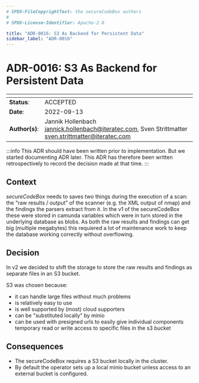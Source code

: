 ```yaml
---
# SPDX-FileCopyrightText: the secureCodeBox authors
#
# SPDX-License-Identifier: Apache-2.0

title: "ADR-0016: S3 As Backend for Persistent Data"
sidebar_label: "ADR-0016"
---
```


# ADR-0016: S3 As Backend for Persistent Data

| <!-- -->       | <!-- -->                                                                                               |
| -------------- | ------------------------------------------------------------------------------------------------------ |
| **Status**:    | ACCEPTED                                                                                               |
| **Date**:      | 2022-09-13                                                                                             |
| **Author(s)**: | Jannik Hollenbach [jannick.hollenbach@iteratec.com](mailto:jannick.hollenbach@iteratec.com), Sven Strittmatter [sven.strittmatter@iteratec.com](mailto:Sven.Strittmatter@iteratec.com) |

:::info
This ADR should have been written prior to implementation. But we started documenting ADR later. This ADR has therefore been written retrospectively to record the decision made at that time.
:::

## Context

_secureCodeBox_ needs to saves two things during the execution of a scan: the "raw results / output" of the scanner (e.g. the XML output of nmap) and the findings the parsers extract from it. In the v1 of the secureCodeBox these were stored in camunda variables which were in turn stored in the underlying database as blobs. As both the raw results and findings can get big (multiple megabytes) this requiered a lot of maintenance work to keep the database working correctly without overflowing.

## Decision

In v2 we decided to shift the storage to store the raw results and findings as separate files in an S3 bucket.

S3 was chosen because:

- it can handle large files without much problems
- is relatively easy to use
- is well supported by (most) cloud supporters
- can be "substituted locally" by minio
- can be used with presigned urls to easily give individual components temporary read or write access to specific files in the s3 bucket

## Consequences

- The secureCodeBox requires a S3 bucket locally in the cluster.
- By default the operator sets up a local minio bucket unless access to an external bucket is configured.
